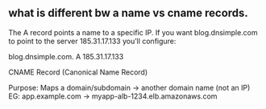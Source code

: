 ## what is different bw a name vs cname records.

The A record points a name to a specific IP. If you want blog.dnsimple.com to point to the server 185.31.17.133 you’ll configure:

blog.dnsimple.com.     A        185.31.17.133

CNAME Record (Canonical Name Record)

Purpose: Maps a domain/subdomain → another domain name (not an IP)   EG:  app.example.com → myapp-alb-1234.elb.amazonaws.com
